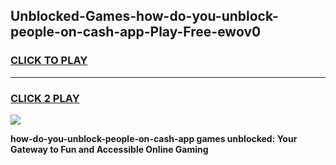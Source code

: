 
## Unblocked-Games-how-do-you-unblock-people-on-cash-app-Play-Free-ewov0
<h3>
<a href="https://premium76.site?title=how-do-you-unblock-people-on-cash-app&ref=20M">CLICK TO PLAY</a></h3>
<hr>

<h3>
<a href="https://premium76.site?title=how-do-you-unblock-people-on-cash-app&ref=20M">CLICK 2 PLAY</a>
  
</h3>

<a href="https://premium76.site?title=how-do-you-unblock-people-on-cash-app&ref=19M"><img src="https://clearcache.store/games.png"></a>


**how-do-you-unblock-people-on-cash-app games unblocked: Your Gateway to Fun and Accessible Online Gaming**
